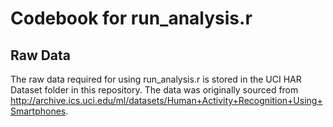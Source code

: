 # Codebook for run_analysis.r

## Raw Data

The raw data required for using run_analysis.r is stored in the UCI HAR Dataset folder in this repository.  The data was originally sourced from http://archive.ics.uci.edu/ml/datasets/Human+Activity+Recognition+Using+Smartphones.